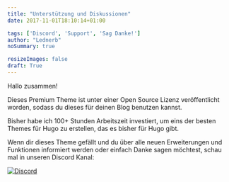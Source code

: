 ```yaml
---
title: "Unterstützung und Diskussionen"
date: 2017-11-01T18:10:14+01:00

tags: ['Discord', 'Support', 'Sag Danke!']
author: "Lednerb"
noSummary: true

resizeImages: false
draft: True
---
```

Hallo zusammen!

Dieses Premium Theme ist unter einer Open Source Lizenz veröffentlicht worden, sodass du dieses für deinen Blog benutzen kannst.

Bisher habe ich 100+ Stunden Arbeitszeit investiert, um eins der besten Themes für Hugo zu erstellen, das es bisher für Hugo gibt.

Wenn dir dieses Theme gefällt und du über alle neuen Erweiterungen und Funktionen informiert werden oder einfach Danke sagen möchtest, schau mal in unseren Discord Kanal:

[![Discord](https://img.shields.io/discord/479643633814077465.svg?style=for-the-badge&label=Discord%20Chat&colorB=7289da)](https://discord.gg/vZVHJ4j)
